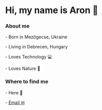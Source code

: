 <h1>Hi, my name is Aron 👋</h1>

<h3>About me</h3> 
<p>- Born in Mezőgecse, Ukraine </p>
<p>- Living in Debrecen, Hungary </p>
<p>- Loves Technology 💻</p>
<p>- Loves Nature 🌳</p>

<!-- <p>
  <img src="https://komarev.com/ghpvc/?username=sciencewolf&color=grey" alt="profile">
</p> -->

<h3>Where to find me</h3>
<p>- Here 👋</p>
- <a href="mailto:aron17marton@gmail.com">Email ✉</a>
